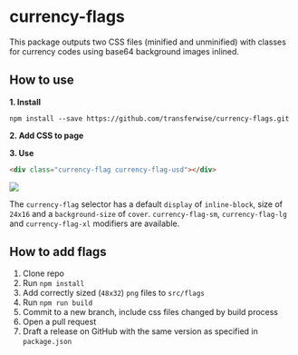 # currency-flags

This package outputs two CSS files (minified and unminified) with classes for currency codes using base64 background images inlined.

## How to use

**1. Install**

`npm install --save https://github.com/transferwise/currency-flags.git`

**2. Add CSS to page**

**3. Use**

```html
<div class="currency-flag currency-flag-usd"></div>
```

<img src="http://i.imgur.com/Fdd5VLp.png">

The `currency-flag` selector has a default `display` of `inline-block`, size of `24x16` and a `background-size` of `cover`.
`currency-flag-sm`, `currency-flag-lg` and `currency-flag-xl` modifiers are available.

## How to add flags

1. Clone repo
1. Run `npm install`
1. Add correctly sized (`48x32`) `png` files to `src/flags`
1. Run `npm run build`
1. Commit to a new branch, include css files changed by build process
1. Open a pull request
1. Draft a release on GitHub with the same version as specified in `package.json`
